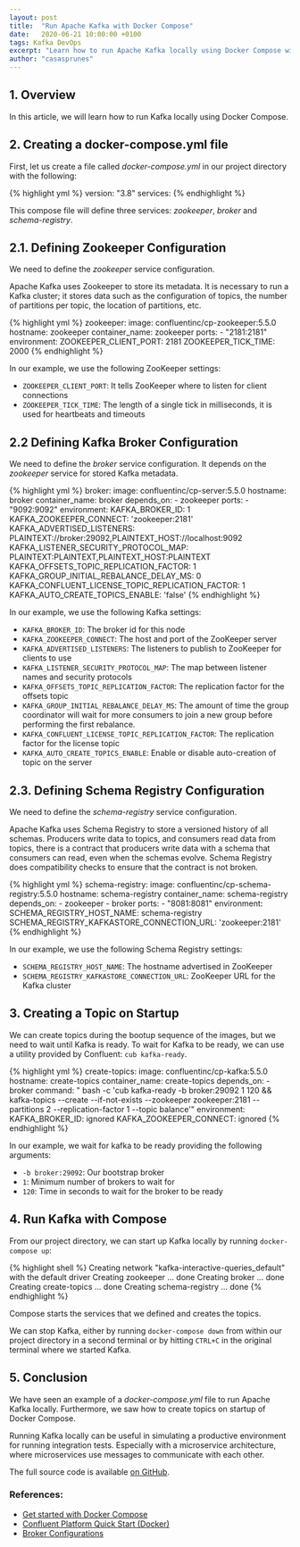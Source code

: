 ```yaml
---
layout: post
title:  "Run Apache Kafka with Docker Compose"
date:   2020-06-21 10:00:00 +0100
tags: Kafka DevOps
excerpt: "Learn how to run Apache Kafka locally using Docker Compose with this example of a docker-compose.yml file."
author: "casasprunes"
---
```

## 1. Overview

In this article, we will learn how to run Kafka locally using Docker Compose. 

## 2. Creating a docker-compose.yml file

First, let us create a file called _docker-compose.yml_ in our project directory with the following:

{% highlight yml %}
version: "3.8"
services:
{% endhighlight %}

This compose file will define three services: _zookeeper_, _broker_ and _schema-registry_.

## 2.1. Defining Zookeeper Configuration

We need to define the _zookeeper_ service configuration. 

Apache Kafka uses Zookeeper to store its metadata. It is necessary to run a Kafka cluster; it stores data such as the configuration of topics, the number of partitions per topic, the location of partitions, etc.

{% highlight yml %}
  zookeeper:
    image: confluentinc/cp-zookeeper:5.5.0
    hostname: zookeeper
    container_name: zookeeper
    ports:
      - "2181:2181"
    environment:
      ZOOKEEPER_CLIENT_PORT: 2181
      ZOOKEEPER_TICK_TIME: 2000
{% endhighlight %}

In our example, we use the following ZooKeeper settings:
* `ZOOKEEPER_CLIENT_PORT`: It tells ZooKeeper where to listen for client connections
* `ZOOKEEPER_TICK_TIME`: The length of a single tick in milliseconds, it is used for heartbeats and timeouts

## 2.2 Defining Kafka Broker Configuration

We need to define the _broker_ service configuration. It depends on the _zookeeper_ service for stored Kafka metadata.

{% highlight yml %}
  broker:
    image: confluentinc/cp-server:5.5.0
    hostname: broker
    container_name: broker
    depends_on:
      - zookeeper
    ports:
      - "9092:9092"
    environment:
      KAFKA_BROKER_ID: 1
      KAFKA_ZOOKEEPER_CONNECT: 'zookeeper:2181'
      KAFKA_ADVERTISED_LISTENERS: PLAINTEXT://broker:29092,PLAINTEXT_HOST://localhost:9092
      KAFKA_LISTENER_SECURITY_PROTOCOL_MAP: PLAINTEXT:PLAINTEXT,PLAINTEXT_HOST:PLAINTEXT
      KAFKA_OFFSETS_TOPIC_REPLICATION_FACTOR: 1
      KAFKA_GROUP_INITIAL_REBALANCE_DELAY_MS: 0
      KAFKA_CONFLUENT_LICENSE_TOPIC_REPLICATION_FACTOR: 1
      KAFKA_AUTO_CREATE_TOPICS_ENABLE: 'false'
{% endhighlight %}

In our example, we use the following Kafka settings:
* `KAFKA_BROKER_ID`: The broker id for this node
* `KAFKA_ZOOKEEPER_CONNECT`: The host and port of the ZooKeeper server
* `KAFKA_ADVERTISED_LISTENERS`: The listeners to publish to ZooKeeper for clients to use
* `KAFKA_LISTENER_SECURITY_PROTOCOL_MAP`: The map between listener names and security protocols
* `KAFKA_OFFSETS_TOPIC_REPLICATION_FACTOR`: The replication factor for the offsets topic
* `KAFKA_GROUP_INITIAL_REBALANCE_DELAY_MS`: The amount of time the group coordinator will wait for more consumers to join a new group before performing the first rebalance.
* `KAFKA_CONFLUENT_LICENSE_TOPIC_REPLICATION_FACTOR`: The replication factor for the license topic
* `KAFKA_AUTO_CREATE_TOPICS_ENABLE`: Enable or disable auto-creation of topic on the server

## 2.3. Defining Schema Registry Configuration

We need to define the _schema-registry_ service configuration. 

Apache Kafka uses Schema Registry to store a versioned history of all schemas. Producers write data to topics, and consumers read data from topics, there is a contract that producers write data with a schema that consumers can read, even when the schemas evolve. Schema Registry does compatibility checks to ensure that the contract is not broken.

{% highlight yml %}
  schema-registry:
    image: confluentinc/cp-schema-registry:5.5.0
    hostname: schema-registry
    container_name: schema-registry
    depends_on:
      - zookeeper
      - broker
    ports:
      - "8081:8081"
    environment:
      SCHEMA_REGISTRY_HOST_NAME: schema-registry
      SCHEMA_REGISTRY_KAFKASTORE_CONNECTION_URL: 'zookeeper:2181'
{% endhighlight %}

In our example, we use the following Schema Registry settings:
* `SCHEMA_REGISTRY_HOST_NAME`: The hostname advertised in ZooKeeper
* `SCHEMA_REGISTRY_KAFKASTORE_CONNECTION_URL`: ZooKeeper URL for the Kafka cluster

## 3. Creating a Topic on Startup

We can create topics during the bootup sequence of the images, but we need to wait until Kafka is ready. To wait for Kafka to be ready, we can use a utility provided by Confluent: `cub kafka-ready`.

{% highlight yml %}
  create-topics:
    image: confluentinc/cp-kafka:5.5.0
    hostname: create-topics
    container_name: create-topics
    depends_on:
      - broker
    command: "
      bash -c 'cub kafka-ready -b broker:29092 1 120 && \
      kafka-topics --create --if-not-exists --zookeeper zookeeper:2181 --partitions 2 --replication-factor 1 --topic balance'"
    environment:
      KAFKA_BROKER_ID: ignored
      KAFKA_ZOOKEEPER_CONNECT: ignored
{% endhighlight %}

In our example, we wait for kafka to be ready providing the following arguments:
* `-b broker:29092`: Our bootstrap broker
* `1`: Minimum number of brokers to wait for
* `120`: Time in seconds to wait for the broker to be ready

## 4. Run Kafka with Compose

From our project directory, we can start up Kafka locally by running `docker-compose up`:

{% highlight shell %}
Creating network "kafka-interactive-queries_default" with the default driver
Creating zookeeper ... done
Creating broker    ... done
Creating create-topics   ... done
Creating schema-registry ... done
{% endhighlight %}

Compose starts the services that we defined and creates the topics.

We can stop Kafka, either by running `docker-compose down` from within our project directory in a second terminal or by hitting `CTRL+C` in the original terminal where we started Kafka.

## 5. Conclusion

We have seen an example of a _docker-compose.yml_ file to run Apache Kafka locally. Furthermore, we saw how to create topics on startup of Docker Compose. 

Running Kafka locally can be useful in simulating a productive environment for running integration tests. Especially with a microservice architecture, where microservices use messages to communicate with each other.

The full source code is available [on GitHub][github].

### References:

* [Get started with Docker Compose][docker-compose]
* [Confluent Platform Quick Start (Docker)][docker-quickstart]
* [Broker Configurations][broker-config]

[github]: https://github.com/casasprunes/tutorials/tree/master/kafka-interactive-queries
[docker-compose]: https://docs.docker.com/compose/gettingstarted/
[docker-quickstart]: https://docs.confluent.io/current/quickstart/ce-docker-quickstart.html#ce-docker-quickstart
[broker-config]: https://docs.confluent.io/current/installation/configuration/broker-configs.html
